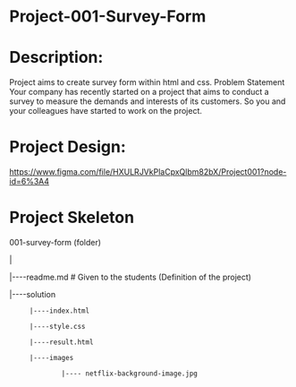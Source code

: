 # Project-001-Survey-Form

# Description:
Project aims to create survey form within html and css.  Problem Statement Your company has recently started on a project that aims to conduct a survey to measure the demands and interests of its customers. So you and your colleagues have started to work on the project. 

# Project Design:
https://www.figma.com/file/HXULRJVkPlaCpxQlbm82bX/Project001?node-id=6%3A4

# Project Skeleton
001-survey-form (folder)

 |
 
 |----readme.md         # Given to the students (Definition of the project)
 
 |----solution
 
         |----index.html
         
         |----style.css
         
         |----result.html
         
         |----images
         
                 |---- netflix-background-image.jpg
